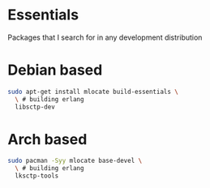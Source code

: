 # Essentials

Packages that I search for in any development distribution

# Debian based

``` bash
sudo apt-get install mlocate build-essentials \
  \ # building erlang
  libsctp-dev
```

# Arch based

``` bash
sudo pacman -Syy mlocate base-devel \
  \ # building erlang
  lksctp-tools
```

